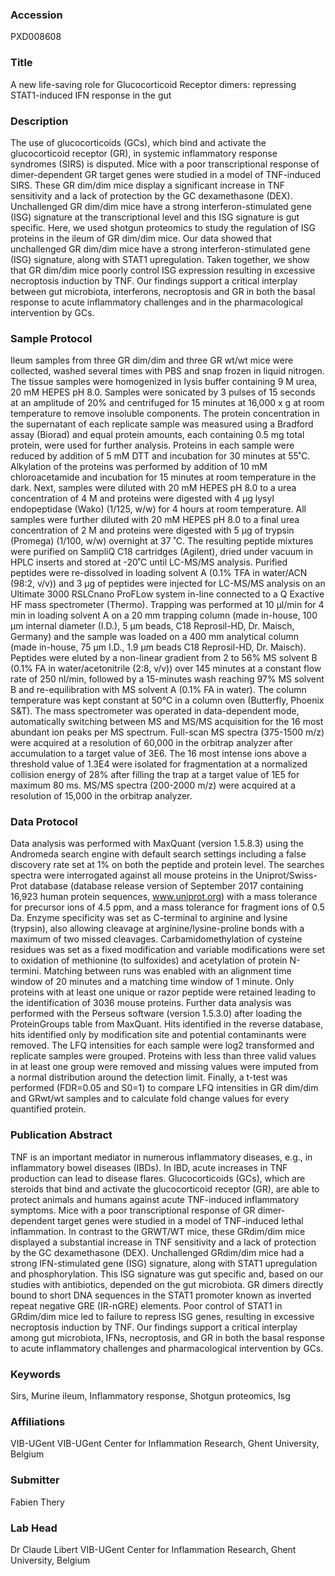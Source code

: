 ### Accession
PXD008608

### Title
A new life-saving role for Glucocorticoid Receptor dimers: repressing STAT1-induced IFN response in the gut

### Description
The use of glucocorticoids (GCs), which bind and activate the glucocorticoid receptor (GR), in systemic inflammatory response syndromes (SIRS) is disputed. Mice with a poor transcriptional response of dimer-dependent GR target genes were studied in a model of TNF-induced SIRS. These GR dim/dim mice display a significant increase in TNF sensitivity and a lack of protection by the GC dexamethasone (DEX). Unchallenged GR dim/dim mice have a strong interferon-stimulated gene (ISG) signature at the transcriptional level and this ISG signature is gut specific. Here, we used shotgun proteomics to study the regulation of ISG proteins in the ileum of GR dim/dim mice. Our data showed that unchallenged GR dim/dim mice have a strong interferon-stimulated gene (ISG) signature, along with STAT1 upregulation. Taken together, we show that GR dim/dim mice poorly control ISG expression resulting in excessive necroptosis induction by TNF. Our findings support a critical interplay between gut microbiota, interferons, necroptosis and GR in both the basal response to acute inflammatory challenges and in the pharmacological intervention by GCs.

### Sample Protocol
Ileum samples from three GR dim/dim and three GR wt/wt mice were collected, washed several times with PBS and snap frozen in liquid nitrogen. The tissue samples were homogenized in lysis buffer containing 9 M urea, 20 mM HEPES pH 8.0. Samples were sonicated by 3 pulses of 15 seconds at an amplitude of 20% and centrifuged for 15 minutes at 16,000 x g at room temperature to remove insoluble components. The protein concentration in the supernatant of each replicate sample was measured using a Bradford assay (Biorad) and equal protein amounts, each containing 0.5 mg total protein, were used for further analysis. Proteins in each sample were reduced by addition of 5 mM DTT and incubation for 30 minutes at 55˚C. Alkylation of the proteins was performed by addition of 10 mM chloroacetamide and incubation for 15 minutes at room temperature in the dark. Next, samples were diluted with 20 mM HEPES pH 8.0 to a urea concentration of 4 M and proteins were digested with 4 µg lysyl endopeptidase (Wako) (1/125, w/w) for 4 hours at room temperature. All samples were further diluted with 20 mM HEPES pH 8.0 to a final urea concentration of 2 M and proteins were digested with 5 µg of trypsin (Promega) (1/100, w/w) overnight at 37 ˚C. The resulting peptide mixtures were purified on SampliQ C18 cartridges (Agilent), dried under vacuum in HPLC inserts and stored at -20˚C until LC-MS/MS analysis. Purified peptides were re-dissolved in loading solvent A (0.1% TFA in water/ACN (98:2, v/v)) and 3 µg of peptides were injected for LC-MS/MS analysis on an Ultimate 3000 RSLCnano ProFLow system in-line connected to a Q Exactive HF mass spectrometer (Thermo). Trapping was performed at 10 μl/min for 4 min in loading solvent A on a 20 mm trapping column (made in-house, 100 μm internal diameter (I.D.), 5 μm beads, C18 Reprosil-HD, Dr. Maisch, Germany) and the sample was loaded on a 400 mm analytical column (made in-house, 75 µm I.D., 1.9 µm beads C18 Reprosil-HD, Dr. Maisch). Peptides were eluted by a non-linear gradient from 2 to 56% MS solvent B (0.1% FA in water/acetonitrile (2:8, v/v)) over 145 minutes at a constant flow rate of 250 nl/min, followed by a 15-minutes wash reaching 97% MS solvent B and re-equilibration with MS solvent A (0.1% FA in water). The column temperature was kept constant at 50°C in a column oven (Butterfly, Phoenix S&T). The mass spectrometer was operated in data-dependent mode, automatically switching between MS and MS/MS acquisition for the 16 most abundant ion peaks per MS spectrum. Full-scan MS spectra (375-1500 m/z) were acquired at a resolution of 60,000 in the orbitrap analyzer after accumulation to a target value of 3E6. The 16 most intense ions above a threshold value of 1.3E4 were isolated for fragmentation at a normalized collision energy of 28% after filling the trap at a target value of 1E5 for maximum 80 ms. MS/MS spectra (200-2000 m/z) were acquired at a resolution of 15,000 in the orbitrap analyzer.

### Data Protocol
Data analysis was performed with MaxQuant (version 1.5.8.3) using the Andromeda search engine with default search settings including a false discovery rate set at 1% on both the peptide and protein level. The searches spectra were interrogated against all mouse proteins in the Uniprot/Swiss-Prot database (database release version of September 2017 containing 16,923 human protein sequences, www.uniprot.org) with a mass tolerance for precursor ions of 4.5 ppm, and a mass tolerance for fragment ions of 0.5 Da. Enzyme specificity was set as C-terminal to arginine and lysine (trypsin), also allowing cleavage at arginine/lysine-proline bonds with a maximum of two missed cleavages. Carbamidomethylation of cysteine residues was set as a fixed modification and variable modifications were set to oxidation of methionine (to sulfoxides) and acetylation of protein N-termini. Matching between runs was enabled with an alignment time window of 20 minutes and a matching time window of 1 minute. Only proteins with at least one unique or razor peptide were retained leading to the identification of 3036 mouse proteins. Further data analysis was performed with the Perseus software (version 1.5.3.0) after loading the ProteinGroups table from MaxQuant. Hits identified in the reverse database, hits identified only by modification site and potential contaminants were removed. The LFQ intensities for each sample were log2 transformed and replicate samples were grouped. Proteins with less than three valid values in at least one group were removed and missing values were imputed from a normal distribution around the detection limit. Finally, a t-test was performed (FDR=0.05 and S0=1) to compare LFQ intensities in GR dim/dim and GRwt/wt samples and to calculate fold change values for every quantified protein.

### Publication Abstract
TNF is an important mediator in numerous inflammatory diseases, e.g., in inflammatory bowel diseases (IBDs). In IBD, acute increases in TNF production can lead to disease flares. Glucocorticoids (GCs), which are steroids that bind and activate the glucocorticoid receptor (GR), are able to protect animals and humans against acute TNF-induced inflammatory symptoms. Mice with a poor transcriptional response of GR dimer-dependent target genes were studied in a model of TNF-induced lethal inflammation. In contrast to the GRWT/WT mice, these GRdim/dim mice displayed a substantial increase in TNF sensitivity and a lack of protection by the GC dexamethasone (DEX). Unchallenged GRdim/dim mice had a strong IFN-stimulated gene (ISG) signature, along with STAT1 upregulation and phosphorylation. This ISG signature was gut specific and, based on our studies with antibiotics, depended on the gut microbiota. GR dimers directly bound to short DNA sequences in the STAT1 promoter known as inverted repeat negative GRE (IR-nGRE) elements. Poor control of STAT1 in GRdim/dim mice led to failure to repress ISG genes, resulting in excessive necroptosis induction by TNF. Our findings support a critical interplay among gut microbiota, IFNs, necroptosis, and GR in both the basal response to acute inflammatory challenges and pharmacological intervention by GCs.

### Keywords
Sirs, Murine ileum, Inflammatory response, Shotgun proteomics, Isg

### Affiliations
VIB-UGent
VIB-UGent Center for Inflammation Research, Ghent University, Belgium

### Submitter
Fabien Thery

### Lab Head
Dr Claude Libert
VIB-UGent Center for Inflammation Research, Ghent University, Belgium


